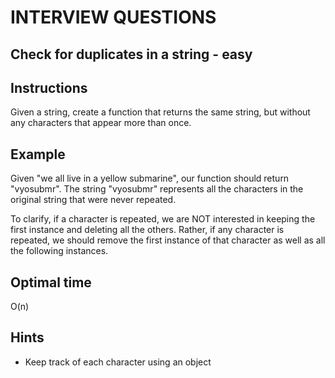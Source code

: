 # INTERVIEW QUESTIONS

## Check for duplicates in a string - easy

## Instructions

Given a string, create a function that returns the same string, but without any characters that appear more than once.

## Example
Given "we all live in a yellow submarine", our function should return "vyosubmr". The string "vyosubmr" represents all the characters in the original string that were never repeated.

To clarify, if a character is repeated, we are NOT interested in keeping the first instance and deleting all the others. Rather, if any character is repeated, we should remove the first instance of that character as well as all the following instances. 

## Optimal time
O(n)

## Hints
- Keep track of each character using an object
